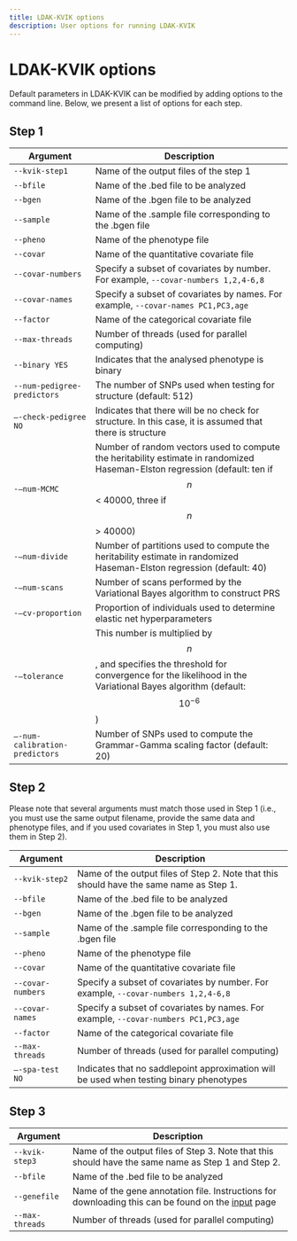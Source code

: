 ```yaml
---
title: LDAK-KVIK options
description: User options for running LDAK-KVIK
---
```

<script type="text/javascript" async
  src="https://cdnjs.cloudflare.com/ajax/libs/mathjax/2.7.7/MathJax.js?config=TeX-MML-AM_CHTML">
</script>

# LDAK-KVIK options

Default parameters in LDAK-KVIK can be modified by adding options to the command line. Below, we present a list of options for each step.

## Step 1

| Argument |  Description |
|--------------------|--------|
|`--kvik-step1`    | Name of the output files of the step 1   |
|`--bfile`   | Name of the .bed file to be analyzed      |
|`--bgen`   | Name of the .bgen file to be analyzed      |
|`--sample`   | Name of the .sample file corresponding to the .bgen file      |
|`--pheno`   | Name of the phenotype file      |
|`--covar`   | Name of the quantitative covariate file     |
|`--covar-numbers`   | Specify a subset of covariates by number. For example, `--covar-numbers 1,2,4-6,8`     |
|`--covar-names`   | Specify a subset of covariates by names. For example, `--covar-names PC1,PC3,age`     |
|`--factor`   | Name of the categorical covariate file     |
| `--max-threads` | Number of threads (used for parallel computing) |
| `--binary YES`    |  Indicates that the analysed phenotype is binary |
| `--num-pedigree-predictors`    |  The number of SNPs used when testing for structure (default: 512)   |
| `–-check-pedigree NO`   |  Indicates that there will be no check for structure. In this case, it is assumed that there is structure    |
| `-–num-MCMC`   | Number of random vectors used to compute the heritability estimate in randomized Haseman-Elston regression (default: ten if $$n$$ < 40000, three if $$n$$ > 40000)     |
| `-–num-divide`   | Number of partitions used to compute the heritability estimate in randomized Haseman-Elston regression (default: 40)    |
| `-–num-scans`   | Number of scans performed by the Variational Bayes algorithm to construct PRS   |
| `-–cv-proportion`   | Proportion of individuals used to determine elastic net hyperparameters   |
| `-–tolerance`   | This number is multiplied by $$n$$, and specifies the threshold for convergence for the likelihood in the Variational Bayes algorithm (default: $$10^{-6}$$)   |
| `–-num-calibration-predictors`   | Number of SNPs used to compute the Grammar-Gamma scaling factor (default: 20)  |

## Step 2

Please note that several arguments must match those used in Step 1 (i.e., you must use the same output filename, provide the same data and phenotype files, and if you used covariates in Step 1, you must also use them in Step 2).

| Argument |  Description |
|--------------------|--------|
|`--kvik-step2`    | Name of the output files of Step 2. Note that this should have the same name as Step 1.   |
|`--bfile`   | Name of the .bed file to be analyzed      |
|`--bgen`   | Name of the .bgen file to be analyzed      |
|`--sample`   | Name of the .sample file corresponding to the .bgen file      |
|`--pheno`   | Name of the phenotype file      |
|`--covar`   | Name of the quantitative covariate file     |
|`--covar-numbers`   | Specify a subset of covariates by number. For example, `--covar-numbers 1,2,4-6,8`     |
|`--covar-names`   | Specify a subset of covariates by names. For example, `--covar-numbers PC1,PC3,age`     |
|`--factor`   | Name of the categorical covariate file     |
| `--max-threads` | Number of threads (used for parallel computing) |
| `–-spa-test NO`   | Indicates that no saddlepoint approximation will be used when testing binary phenotypes  |

## Step 3

| Argument |  Description | 
|------------|--------|
|`--kvik-step3`    | Name of the output files of Step 3. Note that this should have the same name as Step 1 and Step 2.   |
|`--bfile`   | Name of the .bed file to be analyzed      |
|`--genefile`   | Name of the gene annotation file. Instructions for downloading this can be found on the [input](input) page       |
| `--max-threads` | Number of threads (used for parallel computing) |
